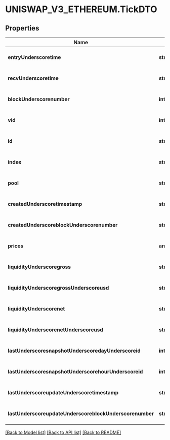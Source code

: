 # UNISWAP_V3_ETHEREUM.TickDTO

## Properties
Name | Type | Description | Notes
------------ | ------------- | ------------- | -------------
**entryUnderscoretime** | **string** |  | [optional] [default to null]
**recvUnderscoretime** | **string** |  | [optional] [default to null]
**blockUnderscorenumber** | **integer** |  | [optional] [default to null]
**vid** | **integer** |  | [optional] [default to null]
**id** | **string** |  | [optional] [default to null]
**index** | **string** |  | [optional] [default to null]
**pool** | **string** |  | [optional] [default to null]
**createdUnderscoretimestamp** | **string** |  | [optional] [default to null]
**createdUnderscoreblockUnderscorenumber** | **string** |  | [optional] [default to null]
**prices** | **array[string]** |  | [optional] [default to null]
**liquidityUnderscoregross** | **string** |  | [optional] [default to null]
**liquidityUnderscoregrossUnderscoreusd** | **string** |  | [optional] [default to null]
**liquidityUnderscorenet** | **string** |  | [optional] [default to null]
**liquidityUnderscorenetUnderscoreusd** | **string** |  | [optional] [default to null]
**lastUnderscoresnapshotUnderscoredayUnderscoreid** | **integer** |  | [optional] [default to null]
**lastUnderscoresnapshotUnderscorehourUnderscoreid** | **integer** |  | [optional] [default to null]
**lastUnderscoreupdateUnderscoretimestamp** | **string** |  | [optional] [default to null]
**lastUnderscoreupdateUnderscoreblockUnderscorenumber** | **string** |  | [optional] [default to null]

[[Back to Model list]](../README.md#documentation-for-models) [[Back to API list]](../README.md#documentation-for-api-endpoints) [[Back to README]](../README.md)


